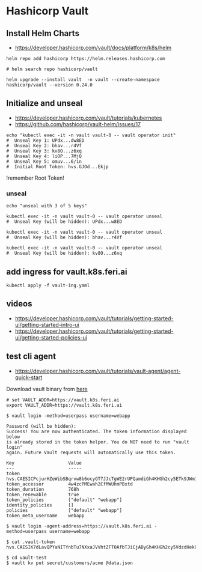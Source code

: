 # Hashicorp Vault

## Install Helm Charts

* https://developer.hashicorp.com/vault/docs/platform/k8s/helm

```
helm repo add hashicorp https://helm.releases.hashicorp.com

# helm search repo hashicorp/vault

helm upgrade --install vault  -n vault --create-namespace hashicorp/vault --version 0.24.0
```

## Initialize and unseal

* https://developer.hashicorp.com/vault/tutorials/kubernetes
* https://github.com/hashicorp/vault-helm/issues/17

```
echo "kubectl exec -it -n vault vault-0 -- vault operator init"
#  Unseal Key 1: UPdx...dw8ED
#  Unseal Key 2: bhav...r4Vf
#  Unseal Key 3: kv8O...z6xq
#  Unseal Key 4: liOP...7MjQ
#  Unseal Key 5: omuv...6/1n
#  Initial Root Token: hvs.GJOd...Ekjp
```

!remember Root Token!

### unseal

```
echo "unseal with 3 of 5 keys"
  
kubectl exec -it -n vault vault-0 -- vault operator unseal
#  Unseal Key (will be hidden): UPdx...w8ED

kubectl exec -it -n vault vault-0 -- vault operator unseal
#  Unseal Key (will be hidden): bhav...r4Vf

kubectl exec -it -n vault vault-0 -- vault operator unseal
#  Unseal Key (will be hidden): kv8O...z6xq
```

## add ingress for vault.k8s.feri.ai

```
kubectl apply -f vault-ing.yaml
```


## videos

* https://developer.hashicorp.com/vault/tutorials/getting-started-ui/getting-started-intro-ui
* https://developer.hashicorp.com/vault/tutorials/getting-started-ui/getting-started-policies-ui

## test cli agent

* https://developer.hashicorp.com/vault/tutorials/vault-agent/agent-quick-start

Download vault binary from [here](https://releases.hashicorp.com/vault/1.13.2/)

```
# set VAULT_ADDR=https://vault.k8s.feri.ai
export VAULT_ADDR=https://vault.k8s.feri.ai

$ vault login -method=userpass username=webapp

Password (will be hidden):
Success! You are now authenticated. The token information displayed below
is already stored in the token helper. You do NOT need to run "vault login"
again. Future Vault requests will automatically use this token.

Key                    Value
---                    -----
token                  hvs.CAESICPcjurHZeWibSBqrvw8b6ocyGT7JJcTgWE2rUPQamdiGh4KHGh2cy5ETk9JWm1XdDZEaEZERWRxcUw0dHUxVnQ
token_accessor         4w4zcPMEwah2CfMWUhmPBxtd
token_duration         768h
token_renewable        true
token_policies         ["default" "webapp"]
identity_policies      []
policies               ["default" "webapp"]
token_meta_username    webapp

$ vault login -agent-address=https://vault.k8s.feri.ai -method=userpass username=webapp

$ cat .vault-token
hvs.CAESIK7dLavQPYaNITYnbTu7NXxaJVVhtZFTOAfbTJiCjADyGh4KHGh2cy5VdzdHek04Tlg1NldqS3F1aWt5R2NlcmU

$ cd vault-test
$ vault kv put secret/customers/acme @data.json


```
